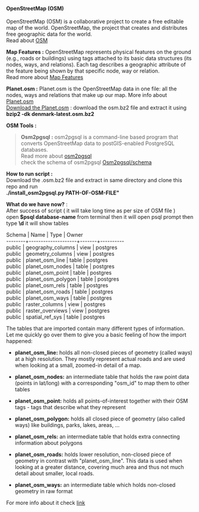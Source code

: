 #### OpenStreetMap (OSM)              
OpenStreetMap (OSM) is a collaborative project to create a free editable map of the world.  OpenStreetMap, the project that creates and distributes free geographic data for the world.      
Read about [OSM](https://wiki.openstreetmap.org/wiki/Main_Page)   

**Map Features :**  OpenStreetMap represents physical features on the ground (e.g., roads or buildings) using tags attached to its basic data structures (its nodes, ways, and relations). Each tag describes a geographic attribute of the feature being shown by that specific node, way or relation.          
Read more about [Map Features](https://wiki.openstreetmap.org/wiki/Map_Features)            

**Planet.osm :**  Planet.osm is the OpenStreetMap data in one file: all the nodes, ways and relations that make up our map.
More info about [Planet.osm](http://wiki.openstreetmap.org/wiki/Planet.osm)  
[Download the Planet.osm](http://download.geofabrik.de/) : download the osm.bz2 file and extract it using **bzip2 -dk denmark-latest.osm.bz2**

**OSM Tools :** 
> **Osm2pgsql :** osm2pgsql is a command-line based program that converts OpenStreetMap data to postGIS-enabled PostgreSQL databases.   
Read more about [osm2pgsql](http://wiki.openstreetmap.org/wiki/Osm2pgsql)           
check the schema of osm2pgsql [Osm2pgsql/schema](http://wiki.openstreetmap.org/wiki/Osm2pgsql/schema) 

**How to run script :**       
Download the .osm.bz2 file and extract in same directory and clone this repo and run       
**./install_osm2pgsql.py PATH-OF-OSM-FILE"**

**What do we have now?** :    
After success of script ( it will take long time as per size of OSM file )      
open **$psql database-name** from terminal then it will open psql prompt then type **\d** it will show tables

Schema |        Name        | Type  |  Owner        
--------+--------------------+-------+----------     
public | geography_columns  | view  | postgres          
public | geometry_columns    | view  | postgres    
public | planet_osm_line         | table | postgres        
public | planet_osm_nodes     | table | postgres         
public | planet_osm_point   | table | postgres         
public | planet_osm_polygon | table | postgres         
public | planet_osm_rels    | table | postgres            
public | planet_osm_roads   | table | postgres           
public | planet_osm_ways    | table | postgres             
public | raster_columns     | view  | postgres          
public | raster_overviews   | view  | postgres           
public | spatial_ref_sys    | table | postgres                


The tables that are imported contain many different types of information. Let me quickly go over them to give you a basic feeling of how the import happened:

- **planet_osm_line:** holds all non-closed pieces of geometry (called ways) at a high resolution. They mostly represent actual roads and are used when looking at a small, zoomed-in detail of a map.         

- **planet_osm_nodes:** an intermediate table that holds the raw point data (points in lat/long) with a corresponding "osm_id" to map them to other tables   

- **planet_osm_point:** holds all points-of-interest together with their OSM tags - tags that describe what they represent
- **planet_osm_polygon:** holds all closed piece of geometry (also called ways) like buildings, parks, lakes, areas, ...   

- **planet_osm_rels:** an intermediate table that holds extra connecting information about polygons     

- **planet_osm_roads:** holds lower resolution, non-closed piece of geometry in contrast with "planet_osm_line". This data is used when looking at a greater distance, covering much area and thus not much detail about smaller, local roads.   

- **planet_osm_ways:** an intermediate table which holds non-closed geometry in raw format

For more info about it check [link](http://shisaa.jp/postset/postgis-postgresqls-spatial-partner-part-3.html)